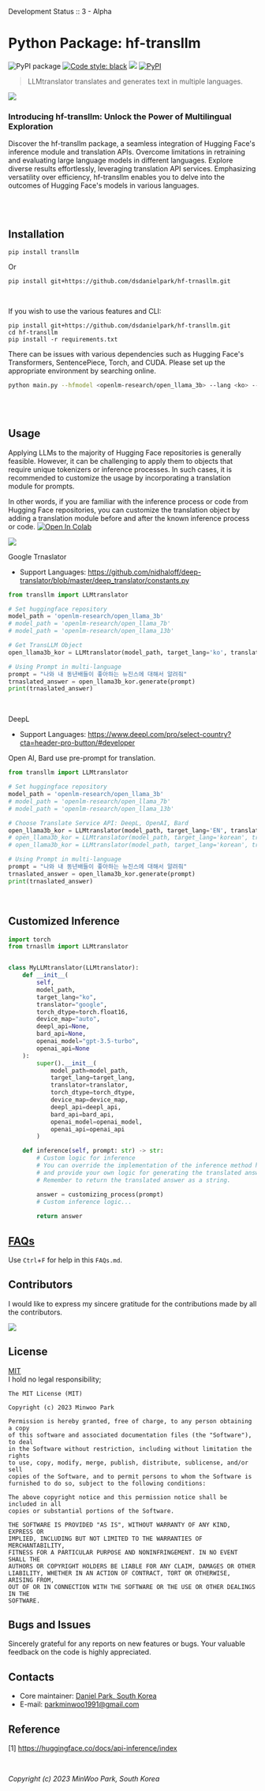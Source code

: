 Development Status :: 3 - Alpha

# Python Package: hf-transllm

<p align="left">
<a><img alt="PyPI package" src="https://img.shields.io/badge/pypi-transllm-black"></a>
<a href="https://github.com/psf/black"><img alt="Code style: black" src="https://img.shields.io/badge/code%20style-black-000000.svg"></a>
<a href="https://hits.seeyoufarm.com"><img src="https://hits.seeyoufarm.com/api/count/incr/badge.svg?url=https%3A%2F%2Fgithub.com%2Fdsdanielpark%2Fhf-transllm&count_bg=%23000000&title_bg=%23555555&icon=&icon_color=%23E7E7E7&title=hits&edge_flat=false"/></a>
<a href="https://pypi.org/project/transllm/"><img alt="PyPI" src="https://img.shields.io/pypi/v/transllm"></a>
</p>


> LLMtranslator translates and generates text in multiple languages.

![](assets/transllm.png)

### Introducing hf-transllm: Unlock the Power of Multilingual Exploration

Discover the hf-transllm package, a seamless integration of Hugging Face's inference module and translation APIs. Overcome limitations in retraining and evaluating large language models in different languages. Explore diverse results effortlessly, leveraging translation API services. Emphasizing versatility over efficiency, hf-transllm enables you to delve into the outcomes of Hugging Face's models in various languages.


<br>


<br>

## Installation
```
pip install transllm
```
Or
```
pip install git+https://github.com/dsdanielpark/hf-trnasllm.git
```

<br>

If you wish to use the various features and CLI:
```
pip install git+https://github.com/dsdanielpark/hf-transllm.git
cd hf-transllm
pip install -r requirements.txt
```
There can be issues with various dependencies such as Hugging Face's Transformers, SentencePiece, Torch, and CUDA. Please set up the appropriate environment by searching online.
```bash
python main.py --hfmodel <openlm-research/open_llama_3b> --lang <ko> --translator <google>
```
<br>

<br>

## Usage 
Applying LLMs to the majority of Hugging Face repositories is generally feasible. However, it can be challenging to apply them to objects that require unique tokenizers or inference processes. In such cases, it is recommended to customize the usage by incorporating a translation module for prompts.

In other words, if you are familiar with the inference process or code from Hugging Face repositories, you can customize the translation object by adding a translation module before and after the known inference process or code.
[![Open In Colab](https://colab.research.google.com/assets/colab-badge.svg)](https://colab.research.google.com/drive/1117ikGEmU4FncBDl1xCC2IhPPDOr75lX?usp=sharing) 

![](assets/hf-transllm-colab.png)

Google Trnaslator
- Support Languages: https://github.com/nidhaloff/deep-translator/blob/master/deep_translator/constants.py
```python
from transllm import LLMtranslator

# Set huggingface repository
model_path = 'openlm-research/open_llama_3b'
# model_path = 'openlm-research/open_llama_7b'
# model_path = 'openlm-research/open_llama_13b'

# Get TransLLM Object
open_llama3b_kor = LLMtranslator(model_path, target_lang='ko', translator='google')

# Using Prompt in multi-language
prompt = "나와 내 동년배들이 좋아하는 뉴진스에 대해서 알려줘"
trnaslated_answer = open_llama3b_kor.generate(prompt)
print(trnaslated_answer)
```

<br>

DeepL
- Support Languages: https://www.deepl.com/pro/select-country?cta=header-pro-button/#developer

Open AI, Bard use pre-prompt for translation.
```python
from transllm import LLMtranslator

# Set huggingface repository
model_path = 'openlm-research/open_llama_3b'
# model_path = 'openlm-research/open_llama_7b'
# model_path = 'openlm-research/open_llama_13b'

# Choose Translate Service API: DeepL, OpenAI, Bard
open_llama3b_kor = LLMtranslator(model_path, target_lang='EN', translator='deepl', deepl_api='xxxxxxx') 
# open_llama3b_kor = LLMtranslator(model_path, target_lang='korean', translator='openai', openai_api='xxxxxxx', openai_model='gpt-3.5-turbo')
# open_llama3b_kor = LLMtranslator(model_path, target_lang='korean', translator='bard', bard_api='xxxxxxx')

# Using Prompt in multi-language
prompt = "나와 내 동년배들이 좋아하는 뉴진스에 대해서 알려줘"
trnaslated_answer = open_llama3b_kor.generate(prompt)
print(trnaslated_answer)
```

<br>

## Customized Inference
```python
import torch
from trnasllm import LLMtranslator


class MyLLMtranslator(LLMtranslator):
    def __init__(
        self,
        model_path,
        target_lang="ko",
        translator="google",
        torch_dtype=torch.float16,
        device_map="auto",
        deepl_api=None,
        bard_api=None,
        openai_model="gpt-3.5-turbo",
        openai_api=None
    ):
        super().__init__(
            model_path=model_path,
            target_lang=target_lang,
            translator=translator,
            torch_dtype=torch_dtype,
            device_map=device_map,
            deepl_api=deepl_api,
            bard_api=bard_api,
            openai_model=openai_model,
            openai_api=openai_api
        )

    def inference(self, prompt: str) -> str:
        # Custom logic for inference
        # You can override the implementation of the inference method here
        # and provide your own logic for generating the translated answer
        # Remember to return the translated answer as a string.

        answer = customizing_process(prompt)
        # Custom inference logic...
        
        return answer
```

## [FAQs](./documents/FAQs.md)
Use `Ctrl`+`F` for help in this `FAQs.md`.

## Contributors

I would like to express my sincere gratitude for the contributions made by all the contributors.

<a href="https://github.com/dsdanielpark/hf-transllm/graphs/contributors">
  <img src="https://contrib.rocks/image?repo=dsdanielpark/hf-transllm" />
</a>


<br>

## License
[MIT](https://opensource.org/license/mit/) <br>
I hold no legal responsibility; 
```
The MIT License (MIT)

Copyright (c) 2023 Minwoo Park

Permission is hereby granted, free of charge, to any person obtaining a copy
of this software and associated documentation files (the "Software"), to deal
in the Software without restriction, including without limitation the rights
to use, copy, modify, merge, publish, distribute, sublicense, and/or sell
copies of the Software, and to permit persons to whom the Software is
furnished to do so, subject to the following conditions:

The above copyright notice and this permission notice shall be included in all
copies or substantial portions of the Software.

THE SOFTWARE IS PROVIDED "AS IS", WITHOUT WARRANTY OF ANY KIND, EXPRESS OR
IMPLIED, INCLUDING BUT NOT LIMITED TO THE WARRANTIES OF MERCHANTABILITY,
FITNESS FOR A PARTICULAR PURPOSE AND NONINFRINGEMENT. IN NO EVENT SHALL THE
AUTHORS OR COPYRIGHT HOLDERS BE LIABLE FOR ANY CLAIM, DAMAGES OR OTHER
LIABILITY, WHETHER IN AN ACTION OF CONTRACT, TORT OR OTHERWISE, ARISING FROM,
OUT OF OR IN CONNECTION WITH THE SOFTWARE OR THE USE OR OTHER DEALINGS IN THE
SOFTWARE.
```

## Bugs and Issues
Sincerely grateful for any reports on new features or bugs. Your valuable feedback on the code is highly appreciated.

## Contacts
- Core maintainer: [Daniel Park, South Korea](https://github.com/DSDanielPark) <br>
- E-mail: parkminwoo1991@gmail.com <br>

## Reference 
[1] https://huggingface.co/docs/api-inference/index <br>
  
<br>
            

  
*Copyright (c) 2023 MinWoo Park, South Korea*<br>
